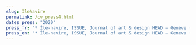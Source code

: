 ```yaml
---
slug: IleNavire
permalink: /cv_press4.html
dates_press: "2020"
press_fr: "* Île-navire, ISSUE, Journal of art & design HEAD – Genève ( site internet )"
press_en: "* Île-navire, ISSUE, Journal of art & design HEAD – Geneva ( website )"
---
```

